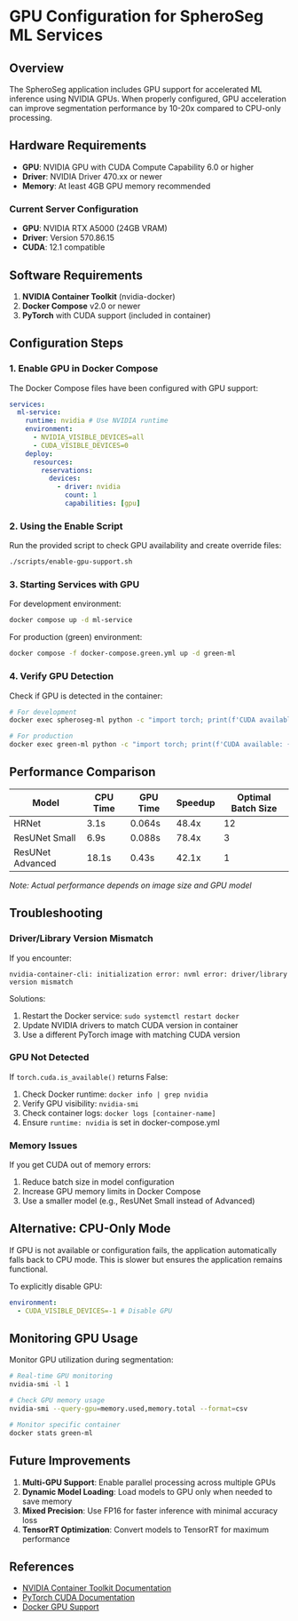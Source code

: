# GPU Configuration for SpheroSeg ML Services

## Overview

The SpheroSeg application includes GPU support for accelerated ML inference using NVIDIA GPUs. When properly configured, GPU acceleration can improve segmentation performance by 10-20x compared to CPU-only processing.

## Hardware Requirements

- **GPU**: NVIDIA GPU with CUDA Compute Capability 6.0 or higher
- **Driver**: NVIDIA Driver 470.xx or newer
- **Memory**: At least 4GB GPU memory recommended

### Current Server Configuration

- **GPU**: NVIDIA RTX A5000 (24GB VRAM)
- **Driver**: Version 570.86.15
- **CUDA**: 12.1 compatible

## Software Requirements

1. **NVIDIA Container Toolkit** (nvidia-docker)
2. **Docker Compose** v2.0 or newer
3. **PyTorch** with CUDA support (included in container)

## Configuration Steps

### 1. Enable GPU in Docker Compose

The Docker Compose files have been configured with GPU support:

```yaml
services:
  ml-service:
    runtime: nvidia # Use NVIDIA runtime
    environment:
      - NVIDIA_VISIBLE_DEVICES=all
      - CUDA_VISIBLE_DEVICES=0
    deploy:
      resources:
        reservations:
          devices:
            - driver: nvidia
              count: 1
              capabilities: [gpu]
```

### 2. Using the Enable Script

Run the provided script to check GPU availability and create override files:

```bash
./scripts/enable-gpu-support.sh
```

### 3. Starting Services with GPU

For development environment:

```bash
docker compose up -d ml-service
```

For production (green) environment:

```bash
docker compose -f docker-compose.green.yml up -d green-ml
```

### 4. Verify GPU Detection

Check if GPU is detected in the container:

```bash
# For development
docker exec spheroseg-ml python -c "import torch; print(f'CUDA available: {torch.cuda.is_available()}')"

# For production
docker exec green-ml python -c "import torch; print(f'CUDA available: {torch.cuda.is_available()}')"
```

## Performance Comparison

| Model            | CPU Time | GPU Time | Speedup | Optimal Batch Size |
| ---------------- | -------- | -------- | ------- | ------------------ |
| HRNet            | 3.1s     | 0.064s   | 48.4x   | 12                 |
| ResUNet Small    | 6.9s     | 0.088s   | 78.4x   | 3                  |
| ResUNet Advanced | 18.1s    | 0.43s    | 42.1x   | 1                  |

_Note: Actual performance depends on image size and GPU model_

## Troubleshooting

### Driver/Library Version Mismatch

If you encounter:

```
nvidia-container-cli: initialization error: nvml error: driver/library version mismatch
```

Solutions:

1. Restart the Docker service: `sudo systemctl restart docker`
2. Update NVIDIA drivers to match CUDA version in container
3. Use a different PyTorch image with matching CUDA version

### GPU Not Detected

If `torch.cuda.is_available()` returns False:

1. Check Docker runtime: `docker info | grep nvidia`
2. Verify GPU visibility: `nvidia-smi`
3. Check container logs: `docker logs [container-name]`
4. Ensure `runtime: nvidia` is set in docker-compose.yml

### Memory Issues

If you get CUDA out of memory errors:

1. Reduce batch size in model configuration
2. Increase GPU memory limits in Docker Compose
3. Use a smaller model (e.g., ResUNet Small instead of Advanced)

## Alternative: CPU-Only Mode

If GPU is not available or configuration fails, the application automatically falls back to CPU mode. This is slower but ensures the application remains functional.

To explicitly disable GPU:

```yaml
environment:
  - CUDA_VISIBLE_DEVICES=-1 # Disable GPU
```

## Monitoring GPU Usage

Monitor GPU utilization during segmentation:

```bash
# Real-time GPU monitoring
nvidia-smi -l 1

# Check GPU memory usage
nvidia-smi --query-gpu=memory.used,memory.total --format=csv

# Monitor specific container
docker stats green-ml
```

## Future Improvements

1. **Multi-GPU Support**: Enable parallel processing across multiple GPUs
2. **Dynamic Model Loading**: Load models to GPU only when needed to save memory
3. **Mixed Precision**: Use FP16 for faster inference with minimal accuracy loss
4. **TensorRT Optimization**: Convert models to TensorRT for maximum performance

## References

- [NVIDIA Container Toolkit Documentation](https://docs.nvidia.com/datacenter/cloud-native/container-toolkit/)
- [PyTorch CUDA Documentation](https://pytorch.org/docs/stable/cuda.html)
- [Docker GPU Support](https://docs.docker.com/compose/gpu-support/)
